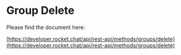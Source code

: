 # Group Delete

Please find the document here: 

[https://developer.rocket.chat/api/rest-api/methods/groups/delete](https://developer.rocket.chat/api/rest-api/methods/groups/delete)

